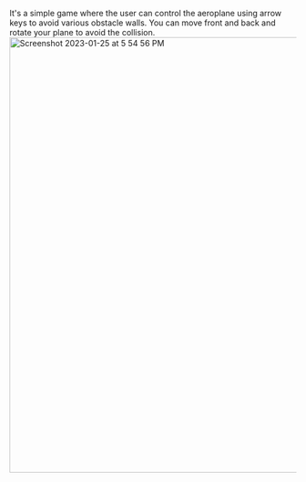 It's a simple game where the user can control the aeroplane using arrow keys to avoid various obstacle walls. You can move front and back and rotate your plane to avoid the collision.
<img width="766" alt="Screenshot 2023-01-25 at 5 54 56 PM" src="https://user-images.githubusercontent.com/40769053/214740198-8e4fe7e0-412f-48f5-b86d-9a79c7e3855d.png">

